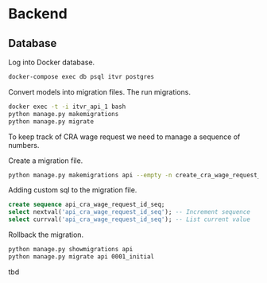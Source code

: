 # Backend

## Database

Log into Docker database.

```bash
docker-compose exec db psql itvr postgres
```

Convert models into migration files. The run migrations.

```bash
docker exec -t -i itvr_api_1 bash
python manage.py makemigrations
python manage.py migrate
```

To keep track of CRA wage request we need to manage a sequence of numbers.

Create a migration file.

```bash
python manage.py makemigrations api --empty -n create_cra_wage_request_sequence
```

Adding custom sql to the migration file.

```sql
create sequence api_cra_wage_request_id_seq;
select nextval('api_cra_wage_request_id_seq'); -- Increment sequence
select currval('api_cra_wage_request_id_seq'); -- List current value
```

Rollback the migration.

```bash
python manage.py showmigrations api
python manage.py migrate api 0001_initial
```
tbd
